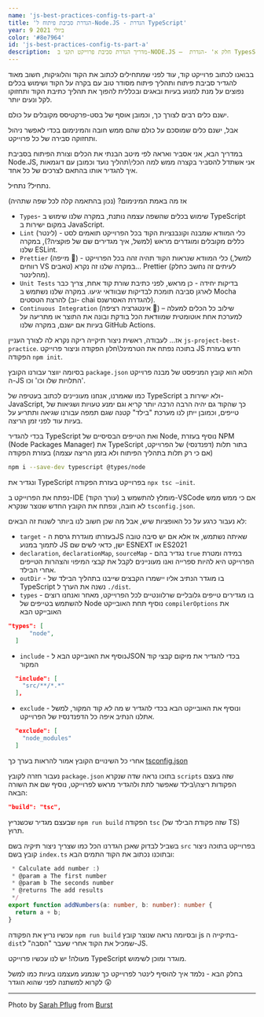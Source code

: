 ```yaml
---
name: 'js-best-practices-config-ts-part-a'
title: 'הגדרת סביבת פיתוח ל-Node.JS - הגדרת TypeScript'
year: 9 ביולי 2021
color: '#8e7964'
id: 'js-best-practices-config-ts-part-a'
description:  מדריך הגדרת סביבת פרוייקט תקני ב-NODE.JS –  חלק א' -הגדרת TypesScript
---
```


בבואנו לכתוב פרוייקט קוד, עוד לפני שמתחילים לכתוב את הקוד והלוגיקות, חשוב מאוד להגדיר סביבת פיתוח ותהליך פיתוח מסודר טוב עם בקרה על הקוד ושימוש בכלים נפוצים על מנת למנוע בעיות ובאגים ובכללית להפוך את תהליך כתיבת הקוד ותחזוקו לקל ונעים יותר.

ישנם כלים רבים לצורך כך, וכמובן אוסף של בסט-פרקטיסס מקובלים על כולם.

אבל, ישנם כלים שמוסכם על כולם שהם ממש חובה והמינימום בכדי לאפשר ניהול ותחזוקה סבירה של כל פרוייקט.

במדריך הבא, אני אסביר ואראה לפי מיטב הבנתי את הכלים וצורת הפיתוח בסביבת Node.JS, אני אשתדל להסביר בקצרה ממש למה הכלי\תהליך נועד וכמובן עם דוגמאות איך להגדיר אותו בהתאם לצרכים של כל אחד.

נתחיל? נתחיל.

אז מה באמת המינימום? (נכון בהתאמה קלה לכל שפה שתהיה)

*	`Types`- שימוש בכלים שהשפה עצמה נותנת, במקרה שלנו שימוש ב TypeScript במקום ישירות ב JavaScript.
* `Lint` (לינטר) - כלי המוודא שמבנה וקונבנציות הקוד בכל הפרוייקט תואמים לסט כללים מקובלים ומוגדרים מראש (למשל, איך מגדירים שם של פוקציה?), במקרה שלנו ESLint.
*	`Prettier` (מייפה 🤔) - כלי המוודא שנראות הקוד תהיה זהה בכל הפרוייקט (למשל, רווחים VS טאבים) במקרה שלנו זה נקרא... Prettier (לעיתים זה נחשב כחלק מהלינטר).
* `Unit Tests` בדיקות יחידה - כן מראש, לפני כתיבת שורת קוד אחת, 
צריך כבר לארגן סביבה תומכת לבדיקות שבוודאי יגיעו. במקרה שלנו נשתמש ב Mocha להרצת הטסטים (וב- chai להגדרת האסרשנס).
*	`Continuous Integration` (אינטגרציה רציפה 🤔) – שילוב כל הכלים למעלה למערכת אחת אוטומטית שמוודאת הכל בודקת ובונה את התוצר או מתריעה על בעיות אם ישנם, במקרה שלנו GitHub Actions.

אז... לעבודה, ראשית ניצור תיקייה ריקה נקרא לה לצורך העניין
`js-project-best-practice`.
בתוכה נפתח את הטרמינל\חלון הפקודה  וניצור פרוייקט JS חדש בעזרת הפקודה 
`npm init`.

בסיומה יווצר עבורנו הקובץ `package.json` הלוא הוא קובץ המניפסט של מבנה פרוייקט ה-JS התלויות שלו וכו' וכו'.

כמו שאמרנו, 
אנחנו מעוניינים לכתוב בעטיפה של TypeScript ולא ישירות ב-JavaScript,
 כך שהקוד גם יהיה הרבה *הרבה* יותר קריא וגם ימנע טעויות ושגיאות של טייפים, 
 וכמובן ייתן לנו מערכת "בילד" קטנה שגם תמפה עבורנו שגיאה ותתריע על בעיות עוד לפני זמן הריצה.

בכדי להגדיר TypeScript ואת הטייפים הבסיסיים של Node, 
נוסיף בעזרת NPM (Node Packages Manager)  את TypeScript בתור תלות (דפנדנסי) של הפרוייקט, (אם כי רק תלות בתהליך הפיתוח ולא בזמן הריצה עצמה)  בעזרת הפקודה 
```bash
npm i --save-dev typescript @types/node
```
ונגדיר את TypeScript בפרוייקט בעזרת הפקודה `npx tsc –init`.

נפתח את הפרוייקט ב-IDE (עורך הקוד) מומלץ להתשמש ב-VSCode אם כי ממש ממש לא חובה, ונפתח את הקובץ החדש
שנוצר שנקרא `tsconfig.json`.

לא נעבור כרגע על כל האופציות שיש, אבל מה שכן חשוב לנו ביותר לשנות זה הבאים:

* `target` - בעזרתו מוגדרת גרסת הJS שאיתה נשתמש, אז אלא אם יש סיבה טובה לתמוך במנוע JS  ישן, כדאי לשים שם ESNEXT או ES2021
* `declaration`, `declarationMap`, `sourceMap` - נגדיר בהם `true` במידה 
ומטרת הפרוייקט היא להיות ספרייה ואנו מעוניינים לקבל את קבצי המיפוי והצהרות הטייפים אחרי הבילד.
* `outDir` - בו מוגדר הנתיב אליו יישמרו הקבצים שייבנו בתהליך הבילד של TypeScript נשנה את הערך ל `./dist`.
* `types` - בו מגדירים טייפים גלובליים שרלוונטיים לכל הפרוייקט, 
מאחר ואנחנו רוצים להשתמש בטייפים של Node נוסיף תחת האובייקט `compilerOptions`  את האובייקט הבא
```json
"types": [
      "node",
  ]
```
* `include` - נוסיף את האובייקט הבא לJSON בכדי להגדיר את מיקום קבצי קוד המקור 
```json
  "include": [
    "src/**/*.*"
  ],
```
* `exclude` - ונוסיף את האובייקט הבא בכדי להגדיר ש מה *לא* קוד המקור, למשל אתלנו הנתיב איפה כל הדפנדנסיז של הפרוייקט.
```json
  "exclude": [
    "node_modules"
  ]
```

אחרי כל השינויים הקובץ אמור להראות בערך כך
[tsconfig.json](https://github.com/haimkastner/js-project-best-practice/blob/main/tsconfig.json)

נעבור חזרה לקובץ `package.json` בתוכו נראה שדה שנקרא `scripts` שזה בעצם הפקודות ריצה\בילד שאפשר
 לתת ולהגדיר מראש לפרוייקט, נוסיף שם את השורה  הבאה:
```json
"build": "tsc",
```
שבעצם מגדיר שכשנריץ `npm run build` הפקודה `tsc` (שזה פקודת הבילד של TS) תרוץ.

בשביל לבדוק שאכן הגדרנו הכל כמו שצריך  ניצור תיקיה בשם `src` בפרוייקט  בתוכה ניצור קובץ בשם `index.ts`
 ובתוכנו נכתוב את הקוד התמים הבא:
```typescript
 * Calculate add number :)
 * @param a The first number
 * @param b The seconds number
 * @returns The add results
 */
export function addNumbers(a: number, b: number): number {
  return a + b;
}
```
עכשיו נריץ את הפקודה `npm run build` ובסיומה נראה שנוצר קובץ js בתיקייה ה-`dist`שמכיל את הקוד אחרי שעבר "הסבה" ל-JS.

מעולה! יש לנו עכשיו פרוייקט TypeScript מוגדר ומוכן לשימוש.

בחלק הבא - נלמד איך להוסיף לינטר לפרוייקט כך שנמנע מעצמנו בעיות כמו למשל לקרוא למשתנה לפני שהוא הוגדר 😲

----

Photo by <a href="https://burst.shopify.com/@sarahpflugphoto?utm_campaign=photo_credit&amp;utm_content=Browse+Free+HD+Images+of+Neatly+Set+Desk+For+Startup+Or+School&amp;utm_medium=referral&amp;utm_source=credit">Sarah Pflug</a> from <a href="https://burst.shopify.com/team?utm_campaign=photo_credit&amp;utm_content=Browse+Free+HD+Images+of+Neatly+Set+Desk+For+Startup+Or+School&amp;utm_medium=referral&amp;utm_source=credit">Burst</a>